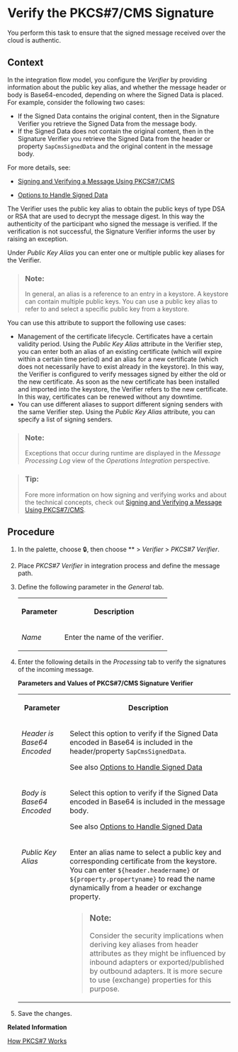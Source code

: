 <!-- loiof095dc6b9bb04530bbdaf037b250dd7f -->

<link rel="stylesheet" type="text/css" href="../css/sap-icons.css"/>

# Verify the PKCS\#7/CMS Signature

You perform this task to ensure that the signed message received over the cloud is authentic.



<a name="loiof095dc6b9bb04530bbdaf037b250dd7f__context_N10014_N10011_N10001"/>

## Context

In the integration flow model, you configure the *Verifier* by providing information about the public key alias, and whether the message header or body is Base64-encoded, depending on where the Signed Data is placed. For example, consider the following two cases:

-   If the Signed Data contains the original content, then in the Signature Verifier you retrieve the Signed Data from the message body.
-   If the Signed Data does not contain the original content, then in the Signature Verifier you retrieve the Signed Data from the header or property `SapCmsSignedData` and the original content in the message body.

For more details, see:

-   [Signing and Verifying a Message Using PKCS\#7/CMS](../ConnectionSetup/signing-and-verifying-a-message-using-pkcs-7-cms-bb76650.md)

-   [Options to Handle Signed Data](../ConnectionSetup/options-to-handle-signed-data-89f4220.md)


The Verifier uses the public key alias to obtain the public keys of type DSA or RSA that are used to decrypt the message digest. In this way the authenticity of the participant who signed the message is verified. If the verification is not successful, the Signature Verifier informs the user by raising an exception.

Under *Public Key Alias* you can enter one or multiple public key aliases for the Verifier.

> ### Note:  
> In general, an alias is a reference to an entry in a keystore. A keystore can contain multiple public keys. You can use a public key alias to refer to and select a specific public key from a keystore.

You can use this attribute to support the following use cases:

-   Management of the certificate lifecycle. Certificates have a certain validity period. Using the *Public Key Alias* attribute in the Verifier step, you can enter both an alias of an existing certificate \(which will expire within a certain time period\) and an alias for a new certificate \(which does not necessarily have to exist already in the keystore\). In this way, the Verifier is configured to verify messages signed by either the old or the new certificate. As soon as the new certificate has been installed and imported into the keystore, the Verifier refers to the new certificate. In this way, certificates can be renewed without any downtime.
-   You can use different aliases to support different signing senders with the same Verifier step. Using the *Public Key Alias* attribute, you can specify a list of signing senders.

> ### Note:  
> Exceptions that occur during runtime are displayed in the *Message Processing Log* view of the *Operations Integration* perspective.

> ### Tip:  
> Fore more information on how signing and verifying works and about the technical concepts, check out [Signing and Verifying a Message Using PKCS\#7/CMS](../ConnectionSetup/signing-and-verifying-a-message-using-pkcs-7-cms-bb76650.md).



<a name="loiof095dc6b9bb04530bbdaf037b250dd7f__steps_lzm_3qs_vk"/>

## Procedure

1.  In the palette, choose :lock:, then choose ** \> *Verifier* \> *PKCS\#7 Verifier*.

2.  Place *PKCS\#7 Verifier* in integration process and define the message path.

3.  Define the following parameter in the *General* tab.


    <table>
    <tr>
    <th valign="top">

    Parameter


    
    </th>
    <th valign="top">

    Description


    
    </th>
    </tr>
    <tr>
    <td valign="top">
    
    *Name*


    
    </td>
    <td valign="top">
    
    Enter the name of the verifier.


    
    </td>
    </tr>
    </table>
    
4.  Enter the following details in the *Processing* tab to verify the signatures of the incoming message.

    **Parameters and Values of PKCS\#7/CMS Signature Verifier**


    <table>
    <tr>
    <th valign="top">

    Parameter


    
    </th>
    <th valign="top">

    Description


    
    </th>
    </tr>
    <tr>
    <td valign="top">
    
    *Header is Base64 Encoded* 


    
    </td>
    <td valign="top">
    
    Select this option to verify if the Signed Data encoded in Base64 is included in the header/property `SapCmsSignedData`.

    See also [Options to Handle Signed Data](../ConnectionSetup/options-to-handle-signed-data-89f4220.md)


    
    </td>
    </tr>
    <tr>
    <td valign="top">
    
    *Body is Base64 Encoded* 


    
    </td>
    <td valign="top">
    
    Select this option to verify if the Signed Data encoded in Base64 is included in the message body.

    See also [Options to Handle Signed Data](../ConnectionSetup/options-to-handle-signed-data-89f4220.md)


    
    </td>
    </tr>
    <tr>
    <td valign="top">
    
    *Public Key Alias* 


    
    </td>
    <td valign="top">
    
    Enter an alias name to select a public key and corresponding certificate from the keystore. You can enter `${header.headername}` or `${property.propertyname}` to read the name dynamically from a header or exchange property.

    > ### Note:  
    > Consider the security implications when deriving key aliases from header attributes as they might be influenced by inbound adapters or exported/published by outbound adapters. It is more secure to use \(exchange\) properties for this purpose.


    
    </td>
    </tr>
    </table>
    
5.  Save the changes.


**Related Information**  


[How PKCS\#7 Works](../ConnectionSetup/how-pkcs-7-works-21325d5.md "You have the option to sign and encrypt message payloads based on PKCS#7/CMS Enveloped Data and Signed Data (PKCS stands for Public Key Cryptography Standards).")

